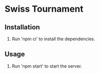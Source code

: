 # Swiss Tournament

## Installation

1. Run 'npm ci' to install the dependencies.

## Usage

1. Run 'npm start' to start the server.
